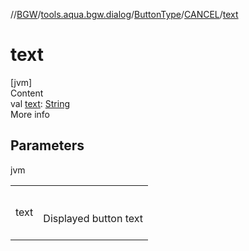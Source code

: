 //[BGW](../../../../index.md)/[tools.aqua.bgw.dialog](../../index.md)/[ButtonType](../index.md)/[CANCEL](index.md)/[text](text.md)



# text  
[jvm]  
Content  
val [text](text.md): [String](https://kotlinlang.org/api/latest/jvm/stdlib/kotlin/-string/index.html)  
More info  


## Parameters  
  
jvm  
  
| | |
|---|---|
| <a name="tools.aqua.bgw.dialog/ButtonType.CANCEL/text/#/PointingToDeclaration/"></a>text| <a name="tools.aqua.bgw.dialog/ButtonType.CANCEL/text/#/PointingToDeclaration/"></a><br><br>Displayed button text<br><br>|
  
  



